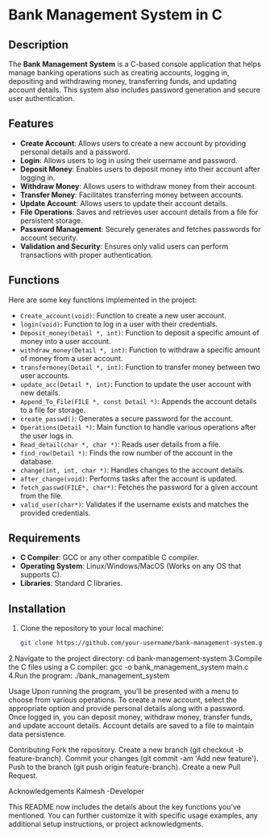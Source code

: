 # Bank Management System in C

## Description

The **Bank Management System** is a C-based console application that helps manage banking operations such as creating accounts, logging in, depositing and withdrawing money, transferring funds, and updating account details. This system also includes password generation and secure user authentication.

## Features

- **Create Account**: Allows users to create a new account by providing personal details and a password.
- **Login**: Allows users to log in using their username and password.
- **Deposit Money**: Enables users to deposit money into their account after logging in.
- **Withdraw Money**: Allows users to withdraw money from their account.
- **Transfer Money**: Facilitates transferring money between accounts.
- **Update Account**: Allows users to update their account details.
- **File Operations**: Saves and retrieves user account details from a file for persistent storage.
- **Password Management**: Securely generates and fetches passwords for account security.
- **Validation and Security**: Ensures only valid users can perform transactions with proper authentication.

## Functions

Here are some key functions implemented in the project:

- `Create_account(void)`: Function to create a new user account.
- `login(void)`: Function to log in a user with their credentials.
- `Deposit_money(Detail *, int)`: Function to deposit a specific amount of money into a user account.
- `withdraw_money(Detail *, int)`: Function to withdraw a specific amount of money from a user account.
- `transfermoney(Detail *, int)`: Function to transfer money between two user accounts.
- `update_acc(Detail *, int)`: Function to update the user account with new details.
- `Append_To_File(FILE *, const Detail *)`: Appends the account details to a file for storage.
- `create_passwd()`: Generates a secure password for the account.
- `Operations(Detail *)`: Main function to handle various operations after the user logs in.
- `Read_detail(char *, char *)`: Reads user details from a file.
- `find_row(Detail *)`: Finds the row number of the account in the database.
- `change(int, int, char *)`: Handles changes to the account details.
- `after_change(void)`: Performs tasks after the account is updated.
- `fetch_passwd(FILE*, char*)`: Fetches the password for a given account from the file.
- `valid_user(char*)`: Validates if the username exists and matches the provided credentials.

## Requirements

- **C Compiler**: GCC or any other compatible C compiler.
- **Operating System**: Linux/Windows/MacOS (Works on any OS that supports C).
- **Libraries**: Standard C libraries.

## Installation

1. Clone the repository to your local machine:

   ```bash
   git clone https://github.com/your-username/bank-management-system.git
2.Navigate to the project directory:
    cd bank-management-system
3.Compile the C files using a C compiler:
    gcc -o bank_management_system main.c
4.Run the program:
    ./bank_management_system

Usage
Upon running the program, you’ll be presented with a menu to choose from various operations.
To create a new account, select the appropriate option and provide personal details along with a password.
Once logged in, you can deposit money, withdraw money, transfer funds, and update account details.
Account details are saved to a file to maintain data persistence.

Contributing
Fork the repository.
Create a new branch (git checkout -b feature-branch).
Commit your changes (git commit -am 'Add new feature').
Push to the branch (git push origin feature-branch).
Create a new Pull Request.

Acknowledgements
Kalmesh -Developer


This README now includes the details about the key functions you’ve mentioned. You can further customize it with specific usage examples, any additional setup instructions, or project acknowledgments.


